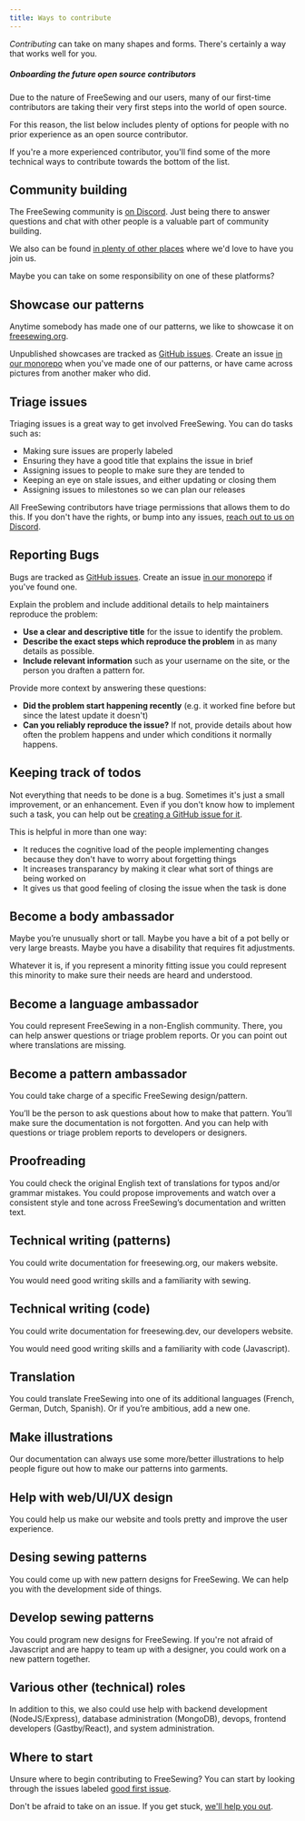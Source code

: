 ```yaml
---
title: Ways to contribute
---
```


*Contributing* can take on many shapes and forms. 
There's certainly a way that works well for you.

<Note>

##### Onboarding the future open source contributors

Due to the nature of FreeSewing and our users, many of our first-time
contributors are taking their very first steps into the world of open source.

For this reason, the list below includes plenty of options for people with no
prior experience as an open source contributor.

If you're a more experienced contributor, you'll find some of the more
technical ways to contribute towards the bottom of the list.

</Note>


## Community building

The FreeSewing community is [on Discord](https://discord.freesewing.org/). 
Just being there to answer questions and chat with other people is a valuable part of community building.

We also can be found [in plenty of other places](https://freesewing.org/community/where/) where we'd love to have you join us.

Maybe you can take on some responsibility on one of these platforms?

## Showcase our patterns

Anytime somebody has made one of our patterns, we like to showcase it on [freesewing.org](https://freesewing.org/showcase/).

Unpublished showcases are tracked as [GitHub issues](https://guides.github.com/features/issues/). 
Create an issue [in our monorepo](https://github.com/freesewing/freesewing/issues/new?assignees=&labels=%F0%9F%91%8D+good+first+issue%2C+%F0%9F%93%B8+showcase%2C+%F0%9F%A4%97+community&template=showcase-template.md&title=Create+showcase+from+this+content) when you've made one of our patterns, or have came across pictures from another maker who did.

## Triage issues

Triaging issues is a great way to get involved FreeSewing. You can do tasks such as:

 - Making sure issues are properly labeled
 - Ensuring they have a good title that explains the issue in brief
 - Assigning issues to people to make sure they are tended to
 - Keeping an eye on stale issues, and either updating or closing them
 - Assigning issues to milestones so we can plan our releases

All FreeSewing contributors have triage permissions that allows them to do this.
If you don't have the rights, or bump into any issues, [reach out to us on Discord](https://discord.freesewing.org).

## Reporting Bugs

Bugs are tracked as [GitHub issues](https://guides.github.com/features/issues/). 
Create an issue [in our monorepo](https://github.com/freesewing/freesewing/issues/new?assignees=&labels=%F0%9F%90%9B+bug&template=bug-report.md&title=Bug+report) if you've found one.

Explain the problem and include additional details to help maintainers reproduce the problem:

* **Use a clear and descriptive title** for the issue to identify the problem.
* **Describe the exact steps which reproduce the problem** in as many details as possible. 
* **Include relevant information** such as your username on the site, or the person you draften a pattern for.

Provide more context by answering these questions:

* **Did the problem start happening recently** (e.g. it worked fine before but since the latest update it doesn't)
* **Can you reliably reproduce the issue?** If not, provide details about how often the problem happens and under which conditions it normally happens.

## Keeping track of todos

Not everything that needs to be done is a bug. Sometimes it's just a small improvement, or an enhancement.
Even if you don't know how to implement such a task, you can help out be [creating a GitHub issue for it](https://github.com/freesewing/freesewing/issues/new).  

This is helpful in more than one way:

 - It reduces the cognitive load of the people implementing changes because they don't have to worry about forgetting things
 - It increases transparancy by making it clear what sort of things are being worked on
 - It gives us that good feeling of closing the issue when the task is done

## Become a body ambassador

Maybe you’re unusually short or tall. 
Maybe you have a bit of a pot belly or very large breasts. 
Maybe you have a disability that requires fit adjustments. 

Whatever it is, if you represent a minority fitting issue you could 
represent this minority to make sure their needs are heard and understood.

## Become a language ambassador

You could represent FreeSewing in a non-English community. 
There, you can help answer questions or triage problem reports. 
Or you can point out where translations are missing.

## Become a pattern ambassador

You could take charge of a specific FreeSewing design/pattern. 

You’ll be the person to ask questions about how to make that pattern. 
You’ll make sure the documentation is not forgotten. 
And you can help with questions or triage problem reports to developers or designers.

## Proofreading

You could check the original English text of translations for typos and/or grammar mistakes.
You could propose improvements and watch over a consistent style and tone across FreeSewing’s documentation and written text.

## Technical writing (patterns)

You could write documentation for freesewing.org, our makers website.

You would need good writing skills and a familiarity with sewing.

## Technical writing (code)

You could write documentation for freesewing.dev, our developers website.

You would need good writing skills and a familiarity with code (Javascript).

## Translation

You could translate FreeSewing into one of its additional languages 
(French, German, Dutch, Spanish). Or if you’re ambitious, add a new one. 

## Make illustrations

Our documentation can always use some more/better illustrations to help people figure out how
to make our patterns into garments.

## Help with web/UI/UX design

You could help us make our website and tools pretty and improve the user experience.

## Desing sewing patterns

You could come up with new pattern designs for FreeSewing. 
We can help you with the development side of things.

## Develop sewing patterns

You could program new designs for FreeSewing. 
If you're not afraid of Javascript and are happy to team up with a designer, 
you could work on a new pattern together.

## Various other (technical) roles

In addition to this, we also could use help with backend development (NodeJS/Express),
database administration (MongoDB), devops, frontend developers (Gastby/React),
and system administration.

## Where to start

Unsure where to begin contributing to FreeSewing? 
You can start by looking through the issues labeled [good first issue](https://github.com/freesewing/freesewing/issues?q=is%3Aissue+is%3Aopen+label%3A%22%F0%9F%91%8D+good+first+issue%22).

Don't be afraid to take on an issue. If you get stuck, [we'll help you out](https://discord.freesewing.org/).


